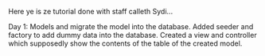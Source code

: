 Here ye is ze tutorial done with staff calleth Sydi...

Day 1:
Models and migrate the model into the database.
Added seeder and factory to add dummy data into the database.
Created a view and controller which supposedly show the contents of the table of the created model.
